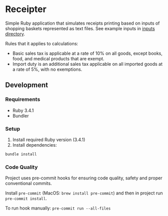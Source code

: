 # Receipter

Simple Ruby application that simulates receipts printing based on inputs of shopping baskets represented as text files. See example inputs in [inputs directory](./inputs).

Rules that it applies to calculations:

- Basic sales tax is applicable at a rate of 10% on all goods, except books, food, and medical products that are exempt.
- Import duty is an additional sales tax applicable on all imported goods at a rate of 5%, with no exemptions.

## Development

### Requirements

- Ruby 3.4.1
- Bundler

### Setup

1. Install required Ruby version (3.4.1)
2. Install dependencies:

```bash
bundle install
```

### Code Quality

Project uses pre-commit hooks for ensuring code quality, safety and proper conventional commits.

Install `pre-commit` (MacOS: `brew install pre-commit`) and then in project run `pre-commit install`.

To run hook manually: `pre-commit run --all-files`
